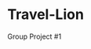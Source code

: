 # Travel-Lion
Group Project #1
[](asset/images/readme1.jpg)
[](asset/images/readme2.jpg)
[](asset/images/readme3.jpg)
